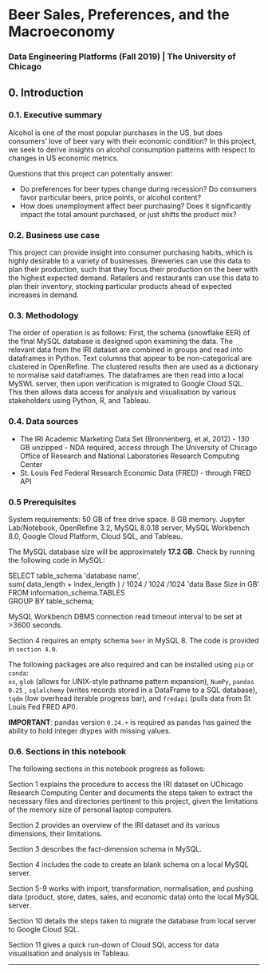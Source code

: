 # Beer Sales, Preferences, and the Macroeconomy
### Data Engineering Platforms (Fall 2019) | The University of Chicago

## 0. Introduction

### 0.1. Executive summary

Alcohol is one of the most popular purchases in the US, but does consumers’ love of beer vary with their economic condition? In this project, we seek to derive insights on alcohol consumption patterns with respect to changes in US economic metrics. 

Questions that this project can potentially answer:

- Do preferences for beer types change during recession? Do consumers favor particular beers, price points, or alcohol content?
- How does unemployment affect beer purchasing? Does it significantly impact the total amount purchased, or just shifts the product mix?

### 0.2. Business use case

This project can provide insight into consumer purchasing habits, which is highly desirable to a variety of businesses. Breweries can use this data to plan their production, such that they focus their production on the beer with the highest expected demand. Retailers and restaurants can use this data to plan their inventory, stocking particular products ahead of expected increases in demand.

### 0.3. Methodology

The order of operation is as follows: First, the schema (snowflake EER) of the final MySQL database is designed upon examining the data.  The relevant data from the IRI dataset are combined in groups and read into dataframes in Python. Text columns that appear to be non-categorical are clustered in OpenRefine. The clustered results then are used as a dictionary to normalise said dataframes. The dataframes are then read into a local MySWL server, then upon verification is migrated to Google Cloud SQL. This then allows data access for analysis and visualisation by various stakeholders using Python, R, and Tableau. 

### 0.4. Data sources

- The IRI Academic Marketing Data Set (Bronnenberg, et al, 2012) - 130 GB unzipped - NDA required, access through The University of Chicago Office of Research and National Laboratories Research Computing Center 
- St. Louis Fed Federal Research Economic Data (FRED) - through FRED API

### 0.5 Prerequisites

System requirements: 50 GB of free drive space. 8 GB memory. Jupyter Lab/Notebook, OpenRefine 3.2, MySQL 8.0.18 server, MySQL Workbench 8.0, Google Cloud Platform, Cloud SQL, and Tableau.

The MySQL database size will be approximately **17.2 GB**. Check by running the following code in MySQL:  

SELECT table_schema 'database name',  
  sum( data_length + index_length ) / 1024 / 1024 /1024 'data Base Size in GB'  
FROM information_schema.TABLES  
GROUP BY table_schema;

MySQL Workbench DBMS connection read timeout interval to be set at >3600 seconds.

Section 4 requires an empty schema `beer` in MySQL 8. The code is provided in `section 4.0`. 

The following packages are also required and can be installed using `pip` or `conda`:  
`os`, `glob` (allows for UNIX-style pathname pattern expansion), `NumPy`, `pandas 0.25` , `sqlalchemy` (writes records stored in a DataFrame to a SQL database), `tqdm` (low overhead iterable progress bar), and `fredapi` (pulls data from St Louis Fed FRED API).

**IMPORTANT**: pandas version `0.24.+` is required as pandas has gained the ability to hold integer dtypes with missing values.

### 0.6. Sections in this notebook

The following sections in this notebook progress as follows: 

Section 1 explains the procedure to access the IRI dataset on UChicago Research Computing Center and documents the steps taken to extract the necessary files and directories pertinent to this project, given the limitations of the memory size of personal laptop computers. 

Section 2 provides an overview of the IRI dataset and its various dimensions, their limitations. 

Section 3 describes the fact-dimension schema in MySQL. 

Section 4 includes the code to create an blank schema on a local MySQL server.

Section 5-9 works with import, transformation, normalisation, and pushing data (product, store, dates, sales, and economic data) onto the local MySQL server. 

Section 10 details the steps taken to migrate the database from local server to Google Cloud SQL. 

Section 11 gives a quick run-down of Cloud SQL access for data visualisation and analysis in Tableau.

---